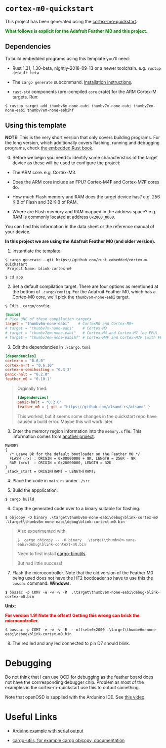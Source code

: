 # `cortex-m0-quickstart`


This project has been generated using the [cortex-mo-quickstart](https://github.com/rust-embedded/cortex-m-quickstart).


<span style="color:green">**What follows is explicit for the Adafruit Feather M0 and this project.**</span> 


## Dependencies

To build embedded programs using this template you'll need:

- Rust 1.31, 1.30-beta, nightly-2018-09-13 or a newer toolchain. e.g. `rustup
  default beta`  

- The `cargo generate` subcommand. [Installation
  instructions](https://github.com/ashleygwilliams/cargo-generate#installation). 

- `rust-std` components (pre-compiled `core` crate) for the ARM Cortex-M
  targets. Run:

``` console
$ rustup target add thumbv6m-none-eabi thumbv7m-none-eabi thumbv7em-none-eabi thumbv7em-none-eabihf
```

## Using this template

**NOTE**: This is the very short version that only covers building programs. For
the long version, which additionally covers flashing, running and debugging
programs, check [the embedded Rust book][book].

[book]: https://rust-embedded.github.io/book

0. Before we begin you need to identify some characteristics of the target
  device as these will be used to configure the project:

- The ARM core. e.g. Cortex-M3.

- Does the ARM core include an FPU? Cortex-M4**F** and Cortex-M7**F** cores do.

- How much Flash memory and RAM does the target device has? e.g. 256 KiB of
  Flash and 32 KiB of RAM.

- Where are Flash memory and RAM mapped in the address space? e.g. RAM is
  commonly located at address `0x2000_0000`.

You can find this information in the data sheet or the reference manual of your
device.

**In this project we are using the Adafruit Feather M0 (and older version).** 

1. Instantiate the template.

``` console
$ cargo generate --git https://github.com/rust-embedded/cortex-m-quickstart
 Project Name: blink-cortex-m0
 
$ cd app
```

2. Set a default compilation target. There are four options as mentioned at the
   bottom of `.cargo/config`. For the Adafruit Feather M0, which has a Cortex-M0
   core, we'll pick the `thumbv6m-none-eabi` target.

``` console
$ Edit .cargo/config
```


``` toml
[build]
# Pick ONE of these compilation targets
target = "thumbv6m-none-eabi"    # CortexM0 and Cortex-M0+
# target = "thumbv7m-none-eabi"    # Cortex-M3
# target = "thumbv7em-none-eabi"   # Cortex-M4 and Cortex-M7 (no FPU)
# target = "thumbv7em-none-eabihf" # Cortex-M4F and Cortex-M7F (with FPU)
```
3. Edit the dependencies in `.\Cargo.toml`

``` toml
[dependencies]
cortex-m = "0.6.0"
cortex-m-rt = "0.6.10"
cortex-m-semihosting = "0.3.3"
panic-halt = "0.2.0"
feather_m0 = "0.10.1"
```

> Orginally tried:  
>``` toml
>[dependencies]
>panic-halt = "0.2.0"
>feather_m0 = { git = "https://github.com/atsamd-rs/atsamd" }
>```
>
> This worked, but it seems some changes in the quickstart repo have caused a build error. Maybe this will work later.


3. Enter the memory region information into the `memory.x` file. This information comes from [another project](https://github.com/atsamd-rs/atsamd/blob/master/boards/feather_m0/memory.x).

``` console
MEMORY
{
  /* Leave 8k for the default bootloader on the Feather M0 */
  FLASH (rx) : ORIGIN = 0x00000000 + 8K, LENGTH = 256K - 8K
  RAM (xrw)  : ORIGIN = 0x20000000, LENGTH = 32K
}
_stack_start = ORIGIN(RAM) + LENGTH(RAM);
```
4. Place the code in ```main.rs``` under ```./src```

5. Build the appplication.

``` console
$ cargo build
``` 


6. Copy the generated code over to a binary suitable for flashing.
``` console
$ objcopy -O binary .\target\thumbv6m-none-eabi\debug\blink-cortex-m0 .\target\thumbv6m-none-eabi\debug\blink-cortext-m0.bin
```

> 
> Also experimented with: 
> ``` console
>$  cargo objcopy -- -O binary  .\target\thumbv6m-none-eabi\debug\blink-context-m0.bin
>```
>    Need to first install [cargo-binutils](https://github.com/rust-embedded/cargo-binutils).
>
> But had little success!
>  
>


7. Flash the microcontroller. Note that the old version of the Feather M0 being used does not have the HF2 bootloader so  have to use this the `bossac` command.
**Windows**:
``` console
$ bossac -p COM7 -e -w -v -R  .\target\thumbv6m-none-eabi\debug\blink-cortex-m0.bin
```
**Unix**: 

**<span style="color:red">For version 1.9!  Note the offset! Getting this wrong can brick the microcontroller.</span>**
``` console
$ bossac -p COM7 -e -w -v -R  --offset=0x2000 .\target\thumbv6m-none-eabi\debug\blink-cortex-m0.bin  
```
8. The red led and any led connected to pin D7 should blink.

# Debugging 
    
Do not think that I can use OCD for debugging as the feather board does not have the corrresponding debugger chip. Problem as most of the examples in the cortex-m-quickstart use this to output something.

Note that openOSD is supplied with the Ardunino IDE. See [this video](https://youtu.be/aC7VN_tFGfg).
    
# Useful Links

* [Arduino example with serial output](https://github.com/Rahix/avr-hal/blob/main/examples/arduino-uno/src/bin/uno-usart.rs)

* [cargo-utils, for example cargo objcopy, documentation](https://docs.rs/crate/cargo-binutils/0.1.0)

